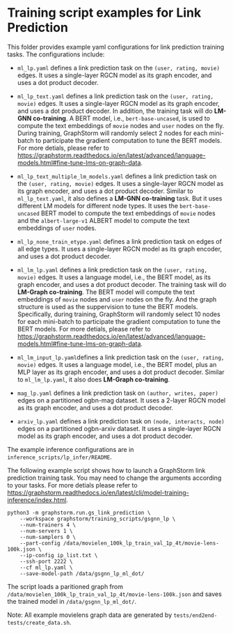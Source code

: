 # Training script examples for Link Prediction
This folder provides example yaml configurations for link prediction training tasks.
The configurations include:

  * ``ml_lp.yaml`` defines a link prediction task on the ``(user, rating, movie)`` edges. It uses a single-layer RGCN model as its graph encoder, and uses a dot product decoder.

  * ``ml_lp_text.yaml`` defines a link prediction task on the ``(user, rating, movie)`` edges. It uses a single-layer RGCN model as its graph encoder, and uses a dot product decoder. In addition, the training task will do **LM-GNN co-training**. A BERT model, i.e., ``bert-base-uncased``, is used to compute the text embeddings of ``movie`` nodes and ``user`` nodes on the fly. During training, GraphStorm will randomly select 2 nodes for each mini-batch to participate the gradient computation to tune the BERT models. For more detials, please refer to https://graphstorm.readthedocs.io/en/latest/advanced/language-models.html#fine-tune-lms-on-graph-data.

  * ``ml_lp_text_multiple_lm_models.yaml`` defines a link prediction task on the ``(user, rating, movie)`` edges. It uses a single-layer RGCN model as its graph encoder, and uses a dot product decoder. Similar to ``ml_lp_text.yaml``, it also defines a **LM-GNN co-training** task. But it uses different LM models for different node types. It uses the ``bert-base-uncased`` BERT model to compute the text embeddings of ``movie`` nodes and the ``albert-large-v1`` ALBERT model to compute the text embeddings of ``user`` nodes.

  * ``ml_lp_none_train_etype.yaml`` defines a link prediction task on edges of all edge types. It uses a single-layer RGCN model as its graph encoder, and uses a dot product decoder.

  * ``ml_lm_lp.yaml`` defines a link prediction task on the ``(user, rating, movie)`` edges. It uses a language model, i.e., the BERT model, as its graph encoder, and uses a dot product decoder. The training task will do **LM-Graph co-training**. The BERT model will compute the text embeddings of ``movie`` nodes and ``user`` nodes on the fly. And the graph structure is used as the suppervision to tune the BERT models. Specifically, during training, GraphStorm will randomly select 10 nodes for each mini-batch to participate the gradient computation to tune the BERT models. For more detials, please refer to https://graphstorm.readthedocs.io/en/latest/advanced/language-models.html#fine-tune-lms-on-graph-data.

  * ``ml_lm_input_lp.yaml``defines a link prediction task on the ``(user, rating, movie)`` edges. It uses a language model, i.e., the BERT model, plus an MLP layer as its graph encoder, and uses a dot product decoder. Similar to ``ml_lm_lp.yaml``, it also does **LM-Graph co-training**.

  * ``mag_lp.yaml`` defines a link prediction task on ``(author, writes, paper)`` edges on a partitioned ogbn-mag dataset. It uses a 2-layer RGCN model as its graph encoder, and uses a dot product decoder.

  * ``arxiv_lp.yaml`` defines a link prediction task on ``(node, interacts, node)`` edges on a partitioned ogbn-arxiv dataset. It uses a single-layer RGCN model as its graph encoder, and uses a dot product decoder.

The example inference configurations are in ``inference_scripts/lp_infer/README``.

The following example script shows how to launch a GraphStorm link prediction training task.
You may need to change the arguments according to your tasks.
For more detials please refer to https://graphstorm.readthedocs.io/en/latest/cli/model-training-inference/index.html.

```
python3 -m graphstorm.run.gs_link_prediction \
    --workspace graphstorm/training_scripts/gsgnn_lp \
    --num-trainers 4 \
    --num-servers 1 \
    --num-samplers 0 \
    --part-config /data/movielen_100k_lp_train_val_1p_4t/movie-lens-100k.json \
    --ip-config ip_list.txt \
    --ssh-port 2222 \
    --cf ml_lp.yaml \
    --save-model-path /data/gsgnn_lp_ml_dot/
```
The script loads a paritioned graph from ``/data/movielen_100k_lp_train_val_1p_4t/movie-lens-100k.json`` and saves the trained model in ``/data/gsgnn_lp_ml_dot/``.

Note: All example movielens graph data are generated by ``tests/end2end-tests/create_data.sh``.
